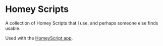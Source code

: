 # Homey Scripts

A collection of Homey Scripts that I use, and perhaps someone else finds usable.

Used with the [HomeyScript app](https://homey.app/sv-se/app/com.athom.homeyscript/HomeyScript/).
